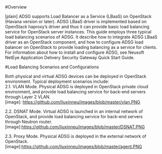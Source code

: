 #Overview

[plain]
ADSG supports Load Balancer as a Service (LBaaS) on OpenStack (Havana version or later).
ADSG LBaaS driver is implemented based on OpenStack haproxy’s driver and thus it can
provide basic load balancing service for OpenStack server instances.
This guide employs three typical load balancing scenarios of ADSG. It describe how to integrate
ADSG LBaaS driver as an OpenStack component, and how to configure ADSG load balancer on
OpenStack to provide loading balancing as a service for clients.
For information about how to install and configure ADSG, see Neusoft NetEye Application
Delivery Security Gateway Quick Start Guide.

#Load Balancing Scenarios and Configurations

Both physical and virtual ADSG devices can be deployed in OpenStack environment. Typical
deployment scenarios include:<br>
2.1. VLAN Mode. Physical ADSG is deployed in OpenStack private cloud environment,
and provide load balancing service for back-end servers through Layer 2 VLAN.<br>
[image]: https://github.com/liuxinneu/images/blob/master/vlan.PNG
<br>

2.2. DSNAT Mode. Virtual ADSG is launched in an internal network of OpenStack, and
provide load balancing service for back-end servers through Neutron router.<br>
[image]:https://github.com/liuxinneu/images/blob/master/DSNAT.PNG
<br>

2.3. Proxy Mode. Physical ADSG is deployed in the external network of OpenStack.<br>
[image]:https://github.com/liuxinneu/images/blob/master/agent.PNG
<br>
